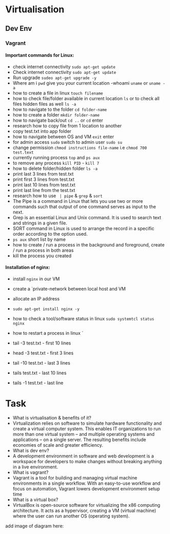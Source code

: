 
# Virtualisation
## Dev Env
### Vagrant


#### Important commands for Linux:
- check internet connectivity `sudo apt-get update`
- Check internet connectivity `sudo apt-get update`
- Run upgrade `sudeo apt-get upgrade -y`
- Where am i `pwd` give you your current location
-whoami `uname` or `uname -a`
- how to create a file in linux `touch filename`
- how to check file/folder available in current location `ls` or to check all files hidden files as well `ls -a`
- how to navigate to the folder `cd folder-name`
- how to create a folder `mkdir folder-name`
- how to navigate back/out `cd ..` or `cd` enter
- research how to copy file from 1 location to another
- copy test.txt into app folder
- how to navigate between OS and VM `exit` enter
- for admin access `sudo` switch to admin user `sudo su`
- change permission `chmod instructions file-name` i.e `chmod 700 test.text`
- currently running process `top` and `ps aux`
- to remove any process `kill PID` - `kill 7`
- how to delete folder/hidden folder `ls -a` 
- print last 3 lines from test.txt
- print first 3 lines from test.txt
- print last 10 lines from test.txt
- print last line from the test.txt
- research how to use ` | pipe` & `grep` & `sort`
- The Pipe is a command in Linux that lets you use two or more commands such that output of one command serves as input to the next.
- Grep is an essential Linux and Unix command. It is used to search text and strings in a given file.
- SORT command in Linux is used to arrange the record in a specific order according to the option used.
- `ps aux` short list by name
- how to create / run a process in the background and foreground, create / run a process in both areas
- kill the process you created

#### Installation of nginx:
- install `nginx` in our VM
- create a `private-network between local host and VM
- allocate an IP address
- `sudo apt-get install nginx -y`
- how to check a tool/software status in linux `sudo systemtcl status nginx`
- how to restart a process in linux `

- tail -3 test.txt - first 10 lines
- head -3 test.txt - first 3 lines
- tail -10 test.txt - last 3 lines
- tails test.txt - last 10 lines
- tails -1 test.txt - last line

# Task
- What is virtualisation & benefits of it?
- Virtualization relies on software to simulate hardware functionality and create a virtual computer system. This enables IT organizations to run more than one virtual system – and multiple operating systems and applications – on a single server. The resulting benefits include economies of scale and greater efficiency.
- What is dev env?
- A development environment in software and web development is a workspace for developers to make changes without breaking anything in a live environment.
- What is vagrant?
- Vagrant is a tool for building and managing virtual machine environments in a single workflow. With an easy-to-use workflow and focus on automation, Vagrant lowers development environment setup time
- What is a virtual box?
- VirtualBox is open-source software for virtualizing the x86 computing architecture. It acts as a hypervisor, creating a VM (virtual machine) where the user can run another OS (operating system).

add image of diagram here: